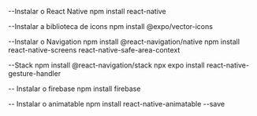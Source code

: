 --Instalar o React Native
npm install react-native

--Instalar a biblioteca de icons
npm install @expo/vector-icons

--Instalar o Navigation
npm install @react-navigation/native
npm install react-native-screens react-native-safe-area-context

--Stack
npm install @react-navigation/stack
npx expo install react-native-gesture-handler

-- Instalar o firebase
npm install firebase

-- Instalar o animatable
npm install react-native-animatable --save